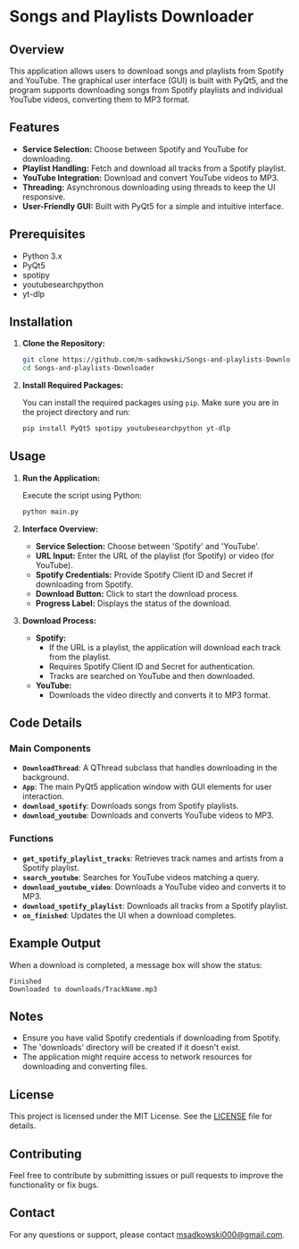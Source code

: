 # Songs and Playlists Downloader

## Overview

This application allows users to download songs and playlists from Spotify and YouTube. The graphical user interface (GUI) is built with PyQt5, and the program supports downloading songs from Spotify playlists and individual YouTube videos, converting them to MP3 format.

## Features

- **Service Selection:** Choose between Spotify and YouTube for downloading.
- **Playlist Handling:** Fetch and download all tracks from a Spotify playlist.
- **YouTube Integration:** Download and convert YouTube videos to MP3.
- **Threading:** Asynchronous downloading using threads to keep the UI responsive.
- **User-Friendly GUI:** Built with PyQt5 for a simple and intuitive interface.

## Prerequisites

- Python 3.x
- PyQt5
- spotipy
- youtubesearchpython
- yt-dlp

## Installation

1. **Clone the Repository:**

   ```bash
   git clone https://github.com/m-sadkowski/Songs-and-playlists-Downloader.git
   cd Songs-and-playlists-Downloader
   ```

2. **Install Required Packages:**

   You can install the required packages using `pip`. Make sure you are in the project directory and run:

   ```bash
   pip install PyQt5 spotipy youtubesearchpython yt-dlp
   ```

## Usage

1. **Run the Application:**

   Execute the script using Python:

   ```bash
   python main.py
   ```

2. **Interface Overview:**

   - **Service Selection:** Choose between 'Spotify' and 'YouTube'.
   - **URL Input:** Enter the URL of the playlist (for Spotify) or video (for YouTube).
   - **Spotify Credentials:** Provide Spotify Client ID and Secret if downloading from Spotify.
   - **Download Button:** Click to start the download process.
   - **Progress Label:** Displays the status of the download.

3. **Download Process:**

   - **Spotify:**
     - If the URL is a playlist, the application will download each track from the playlist.
     - Requires Spotify Client ID and Secret for authentication.
     - Tracks are searched on YouTube and then downloaded.
   - **YouTube:**
     - Downloads the video directly and converts it to MP3 format.

## Code Details

### Main Components

- **`DownloadThread`**: A QThread subclass that handles downloading in the background.
- **`App`**: The main PyQt5 application window with GUI elements for user interaction.
- **`download_spotify`**: Downloads songs from Spotify playlists.
- **`download_youtube`**: Downloads and converts YouTube videos to MP3.

### Functions

- **`get_spotify_playlist_tracks`**: Retrieves track names and artists from a Spotify playlist.
- **`search_youtube`**: Searches for YouTube videos matching a query.
- **`download_youtube_video`**: Downloads a YouTube video and converts it to MP3.
- **`download_spotify_playlist`**: Downloads all tracks from a Spotify playlist.
- **`on_finished`**: Updates the UI when a download completes.

## Example Output

When a download is completed, a message box will show the status:

```
Finished
Downloaded to downloads/TrackName.mp3
```

## Notes

- Ensure you have valid Spotify credentials if downloading from Spotify.
- The 'downloads' directory will be created if it doesn't exist.
- The application might require access to network resources for downloading and converting files.

## License

This project is licensed under the MIT License. See the [LICENSE](LICENSE) file for details.

## Contributing

Feel free to contribute by submitting issues or pull requests to improve the functionality or fix bugs.

## Contact

For any questions or support, please contact [msadkowski000@gmail.com](mailto:msadkowski000@gmail.com).
